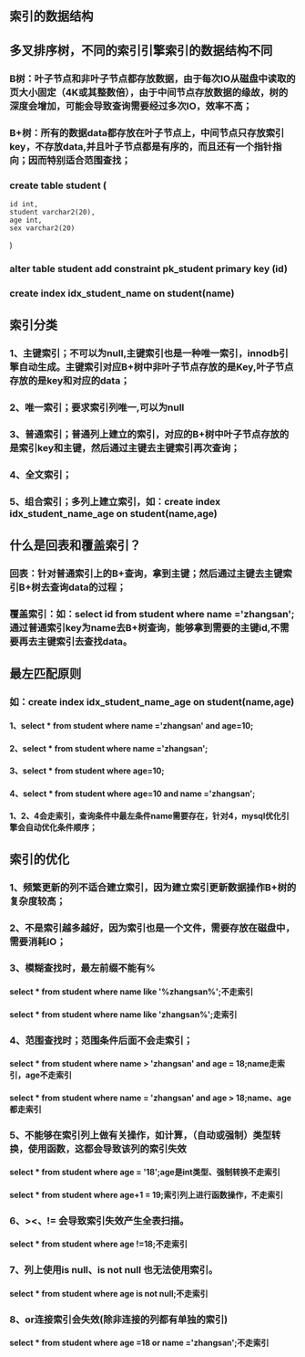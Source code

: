 ##  索引的数据结构
##  多叉排序树，不同的索引引擎索引的数据结构不同
### B树：叶子节点和非叶子节点都存放数据，由于每次IO从磁盘中读取的页大小固定（4K或其整数倍），由于中间节点存放数据的缘故，树的深度会增加，可能会导致查询需要经过多次IO，效率不高；
### B+树：所有的数据data都存放在叶子节点上，中间节点只存放索引key，不存放data,并且叶子节点都是有序的，而且还有一个指针指向；因而特别适合范围查找；
### create table student (
    id int,
    student varchar2(20),
    age int,
    sex varchar2(20)
)
### alter table student add constraint pk_student primary key (id)
### create index idx_student_name on student(name)
##  索引分类
### 1、主键索引；不可以为null,主键索引也是一种唯一索引，innodb引擎自动生成。主键索引对应B+树中非叶子节点存放的是Key,叶子节点存放的是key和对应的data；
### 2、唯一索引；要求索引列唯一,可以为null
### 3、普通索引；普通列上建立的索引，对应的B+树中叶子节点存放的是索引key和主键，然后通过主键去主键索引再次查询；
### 4、全文索引；
### 5、组合索引；多列上建立索引，如：create index idx_student_name_age on student(name,age)
##  什么是回表和覆盖索引？
### 回表：针对普通索引上的B+查询，拿到主键；然后通过主键去主键索引B+树去查询data的过程；
### 覆盖索引：如：select id from student where name ='zhangsan';通过普通索引key为name去B+树查询，能够拿到需要的主键id,不需要再去主键索引去查找data。
##  最左匹配原则
### 如：create index idx_student_name_age on student(name,age)
####  1、select * from student where name ='zhangsan' and age=10;
####  2、select * from student where name ='zhangsan';
####  3、select * from student where age=10;
####  4、select * from student where age=10 and name ='zhangsan';
####  1、2、4会走索引，查询条件中最左条件name需要存在，针对4，mysql优化引擎会自动优化条件顺序；
##  索引的优化
### 1、频繁更新的列不适合建立索引，因为建立索引更新数据操作B+树的复杂度较高；
### 2、不是索引越多越好，因为索引也是一个文件，需要存放在磁盘中，需要消耗IO；
### 3、模糊查找时，最左前缀不能有%
####  select * from student where name like '%zhangsan%';不走索引
####  select * from student where name like 'zhangsan%';走索引
### 4、范围查找时；范围条件后面不会走索引；
####  select * from student where name > 'zhangsan' and age = 18;name走索引，age不走索引
####  select * from student where name = 'zhangsan' and age > 18;name、age都走索引
### 5、不能够在索引列上做有关操作，如计算，（自动或强制）类型转换，使用函数，这都会导致该列的索引失效
####  select * from student where age = '18';age是int类型、强制转换不走索引
####  select * from student where age+1 = 19;索引列上进行函数操作，不走索引
### 6、><、!=  会导致索引失效产生全表扫描。
####  select * from student where age !=18;不走索引
### 7、列上使用is null、is not null 也无法使用索引。
####  select * from student where age is not null;不走索引
### 8、or连接索引会失效(除非连接的列都有单独的索引)
####  select * from student where age =18 or name ='zhangsan';不走索引